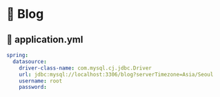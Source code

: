 # 🧤 Blog

## 📁 application.yml

```yml
spring:
  datasource:
    driver-class-name: com.mysql.cj.jdbc.Driver
    url: jdbc:mysql://localhost:3306/blog?serverTimezone=Asia/Seoul
    username: root
    password: 
```
